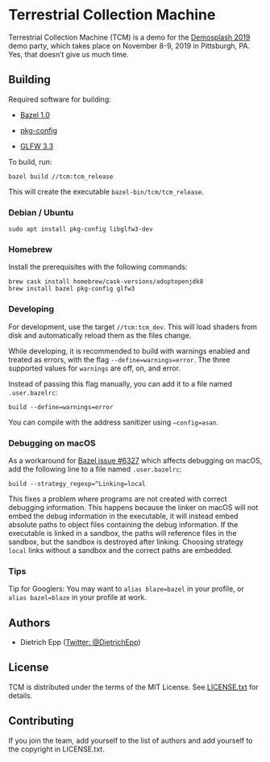 # Terrestrial Collection Machine

Terrestrial Collection Machine (TCM) is a demo for the [Demosplash 2019][demosplash] demo party, which takes place on November 8-9, 2019 in Pittsburgh, PA. Yes, that doesn’t give us much time.

[demosplash]: http://www.demosplash.org/

## Building

Required software for building:

- [Bazel 1.0](https://bazel.build/)

- [pkg-config](https://www.freedesktop.org/wiki/Software/pkg-config/)

- [GLFW 3.3](https://www.glfw.org/)

To build, run:

```shell
bazel build //tcm:tcm_release
```

This will create the executable `bazel-bin/tcm/tcm_release`.

### Debian / Ubuntu

```shell
sudo apt install pkg-config libglfw3-dev
```

### Homebrew

Install the prerequisites with the following commands:

```shell
brew cask install homebrew/cask-versions/adoptopenjdk8
brew install bazel pkg-config glfw3
```

### Developing

For development, use the target `//tcm:tcm_dev`. This will load shaders from disk and automatically reload them as the files change.

While developing, it is recommended to build with warnings enabled and treated as errors, with the flag `--define=warnings=error`. The three supported values for `warnings` are off, on, and error.

Instead of passing this flag manually, you can add it to a file named `.user.bazelrc`:

```
build --define=warnings=error
```

You can compile with the address sanitizer using `–config=asan`.

### Debugging on macOS

As a workaround for [Bazel issue #6327](https://github.com/bazelbuild/bazel/issues/6327) which affects debugging on macOS, add the following line to a file named `.user.bazelrc`:

```
build --strategy_regexp=^Linking=local
```

This fixes a problem where programs are not created with correct debugging information. This happens because the linker on macOS will not embed the debug information in the executable, it will instead embed absolute paths to object files containing the debug information. If the executable is linked in a sandbox, the paths will reference files in the sandbox, but the sandbox is destroyed after linking. Choosing strategy `local` links without a sandbox and the correct paths are embedded.

### Tips

Tip for Googlers: You may want to `alias blaze=bazel` in your profile, or `alias bazel=blaze` in your profile at work.

## Authors

- Dietrich Epp ([Twitter: @DietrichEpp](https://twitter.com/DietrichEpp))

## License

TCM is distributed under the terms of the MIT License. See [LICENSE.txt](LICENSE.txt) for details.

## Contributing

If you join the team, add yourself to the list of authors and add yourself to the copyright in LICENSE.txt.
